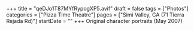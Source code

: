 +++
title = "qeDJo1T87MYfRypogXP5.avif"
draft = false
tags = ["Photos"]
categories = ["Pizza Time Theatre"]
pages = ["Simi Valley, CA (71 Tierra Rejada Rd)"]
startDate = ""
+++
Original character portraits (May 2007)
